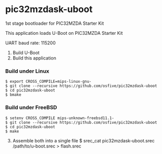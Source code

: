 # pic32mzdask-uboot
1st stage bootloader for PIC32MZDA Starter Kit

This application loads U-Boot on PIC32MZDA Starter Kit

UART baud rate: 115200

1. Build U-Boot
2. Build this application

### Build under Linux

    $ export CROSS_COMPILE=mips-linux-gnu-
    $ git clone --recursive https://github.com/osfive/pic32mzdask-uboot
    $ cd pic32mzdask-uboot
    $ bmake

### Build under FreeBSD

    $ setenv CROSS_COMPILE mips-unknown-freebsd11.1-
    $ git clone --recursive https://github.com/osfive/pic32mzdask-uboot
    $ cd pic32mzdask-uboot
    $ make

3. Assemble both into a single file
   $ srec_cat pic32mzdask-uboot.srec /path/to/u-boot.srec > flash.srec
